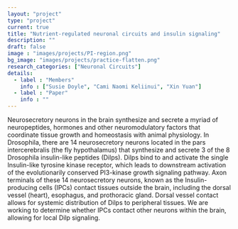```yaml
---
layout: "project"
type: "project"
current: true
title: "Nutrient-regulated neuronal circuits and insulin signaling"
description: ""
draft: false
image : "images/projects/PI-region.png"
bg_image: "images/projects/practice-flatten.png"
research_categories: ["Neuronal Circuits"]
details:
  - label : "Members"
    info : ["Susie Doyle", "Cami Naomi Keliinui", "Xin Yuan"]
  - label : "Paper"
    info : ""
---
```

Neurosecretory neurons in the brain synthesize and secrete a myriad of neuropeptides, hormones and other neuromodulatory factors that coordinate tissue growth and homeostasis with animal physiology. In Drosophila, there are 14 neurosecretory neurons located in the pars intercerebralis (the fly hypothalamus) that synthesize and secrete 3 of the 8 Drosophila insulin-like peptides (Dilps). Dilps bind to and activate the single Insulin-like tyrosine kinase receptor, which leads to downstream activation of the evolutionarily conserved PI3-kinase growth signaling pathway. Axon terminals of these 14 neurosecretory neurons, known as the Insulin-producing cells (IPCs) contact tissues outside the brain, including the dorsal vessel (heart), esophagus, and prothoracic gland. Dorsal vessel contact allows for systemic distribution of Dilps to peripheral tissues. We are working to determine whether IPCs contact other neurons within the brain, allowing for local Dilp signaling.